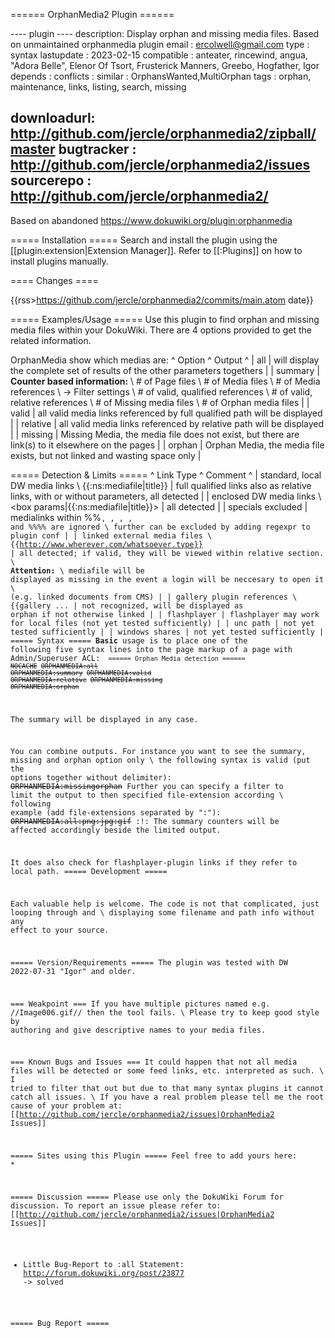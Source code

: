 ====== OrphanMedia2 Plugin ======

---- plugin ----
description: Display orphan and missing media files. Based on unmaintained orphanmedia plugin
email      : ercolwell@gmail.com
type       : syntax
lastupdate : 2023-02-15
compatible : anteater, rincewind, angua, "Adora Belle", Elenor Of Tsort, Frusterick Manners, Greebo, Hogfather, Igor
depends    :
conflicts  :
similar    : OrphansWanted,MultiOrphan
tags       : orphan, maintenance, links, listing, search, missing

downloadurl: http://github.com/jercle/orphanmedia2/zipball/master
bugtracker : http://github.com/jercle/orphanmedia2/issues
sourcerepo : http://github.com/jercle/orphanmedia2/
----

Based on abandoned https://www.dokuwiki.org/plugin:orphanmedia

===== Installation =====
Search and install the plugin using the [[plugin:extension|Extension Manager]]. Refer to [[:Plugins]] on how to install plugins manually.

==== Changes ====

{{rss>https://github.com/jercle/orphanmedia2/commits/main.atom date}}

===== Examples/Usage =====
Use this plugin to find orphan and missing media files within your DokuWiki. There are 4 options provided to get the related information.

OrphanMedia show which medias are:
^ Option  ^ Output  ^
| all  | will display the complete set of results of the other parameters togethers  |
| summary  | __Counter based information:__ \\ # of Page files \\  # of Media files \\  # of Media references \\  -> Filter settings \\  # of valid, qualified references \\  # of valid, relative references \\  # of Missing media files \\  # of Orphan media files  |
| valid | all valid media links referenced by full qualified path will be displayed  |
| relative | all valid media links referenced by relative path will be displayed  |
| missing | Missing Media, the media file does not exist, but there are link(s) to it elsewhere on the pages  |
| orphan  | Orphan Media, the media file exists, but not linked and wasting space only  |

===== Detection & Limits =====
^  Link Type  ^  Comment  ^
| standard, local DW media links \\ <nowiki>{{:ns:mediafile|title}}</nowiki>  | full qualified links also as relative links, with or without parameters, all detected  |
| enclosed DW media links \\ <nowiki><box params|{{:ns:mediafile|title}}></nowiki> | all detected  |
| specials excluded | medialinks within %%<code>, <file>, <nowiki>, <php>, <html> and %%%% are ignored \\ further can be excluded by adding regexpr to plugin conf  |
| linked external media files \\ <nowiki>{{http://www.wherever.com/whatsoever.type}}</nowiki>  | all detected; if valid, they will be viewed within relative section. \\ __**Attention:**__ \\ mediafile will be displayed as missing in the event a login will be neccesary to open it \\ (e.g. linked documents from CMS)  |
| gallery plugin references \\ <nowiki>{{gallery ...</nowiki>  | not recognized, will be displayed as orphan if not otherwise linked  |
| flashplayer  | flashplayer may work for local files (not yet tested sufficiently)  |
| unc path  | not yet tested sufficiently  |
| windows shares  | not yet tested sufficiently  |
===== Syntax =====
**Basic** usage is to place one of the following five syntax lines into the page markup of a page with Admin/Superuser ACL:
<code>
 ====== Orphan Media detection ======
  ~~NOCACHE~~
  ~~ORPHANMEDIA:all~~
  ~~ORPHANMEDIA:summary~~
  ~~ORPHANMEDIA:valid~~
  ~~ORPHANMEDIA:relative~~
  ~~ORPHANMEDIA:missing~~
  ~~ORPHANMEDIA:orphan~~
</code>

The summary will be displayed in any case.

You can combine outputs. For instance you want to see the summary, missing and orphan option only \\
the following syntax is valid (put the options together without delimiter):
  ~~ORPHANMEDIA:missingorphan~~
Further you can specify a filter to limit the output to then specified file-extension according \\
following example (add file-extensions separated by ":"):
  ~~ORPHANMEDIA:all:png:jpg:gif~~
:!: The summary counters will be affected accordingly beside the limited output.

It does also check for flashplayer-plugin links if they refer to local path.
===== Development =====

Each valuable help is welcome. The code is not that complicated, just looping through and \\
displaying some filename and path info without any effect to your source.


===== Version/Requirements =====
The plugin was tested with DW 2022-07-31 "Igor" and older.

=== Weakpoint ===
If you have multiple pictures named e.g. //Image006.gif// then the tool fails. \\
Please try to keep good style by authoring and give descriptive names to your media files.

=== Known Bugs and Issues ===
It could happen that not all media files will be detected or some feed links, etc. interpreted as such. \\
I tried to filter that out but due to that many syntax plugins it cannot catch all issues. \\
If  you have a real problem please tell me the root cause of your problem at:
[[http://github.com/jercle/orphanmedia2/issues|OrphanMedia2 Issues]]

===== Sites using this Plugin =====
Feel free to add yours here:
  *

===== Discussion =====
Please use only the DokuWiki Forum for discussion. To report an issue please refer to:
[[http://github.com/jercle/orphanmedia2/issues|OrphanMedia2 Issues]]

  * Little Bug-Report to :all Statement: http://forum.dokuwiki.org/post/23877  -> solved

===== Bug Report =====
